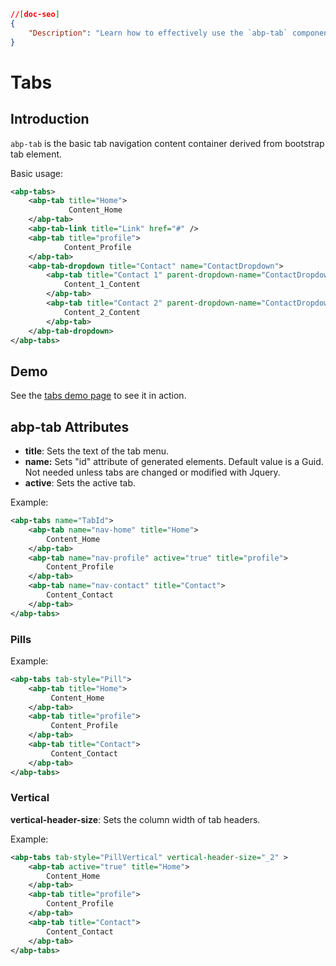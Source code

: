 ```json
//[doc-seo]
{
    "Description": "Learn how to effectively use the `abp-tab` component for seamless tab navigation in your ABP Framework applications with practical examples."
}
```

# Tabs

## Introduction

`abp-tab` is the basic tab navigation content container derived from bootstrap tab element.

Basic usage:

````xml
<abp-tabs>
    <abp-tab title="Home">
             Content_Home
    </abp-tab>
    <abp-tab-link title="Link" href="#" />
    <abp-tab title="profile">
            Content_Profile
    </abp-tab>
    <abp-tab-dropdown title="Contact" name="ContactDropdown">
        <abp-tab title="Contact 1" parent-dropdown-name="ContactDropdown">
            Content_1_Content
        </abp-tab>
        <abp-tab title="Contact 2" parent-dropdown-name="ContactDropdown">
            Content_2_Content
        </abp-tab>
    </abp-tab-dropdown>
</abp-tabs>
````



## Demo

See the [tabs demo page](https://bootstrap-taghelpers.abp.io/Components/Tabs) to see it in action.

## abp-tab Attributes

- **title**: Sets the text of the tab menu.
- **name:** Sets "id" attribute of generated elements. Default value is a Guid. Not needed unless tabs are changed or modified with Jquery.
- **active**: Sets the active tab.

Example:

````xml
<abp-tabs name="TabId">
    <abp-tab name="nav-home" title="Home">
        Content_Home
    </abp-tab>   
    <abp-tab name="nav-profile" active="true" title="profile">
        Content_Profile
    </abp-tab>
    <abp-tab name="nav-contact" title="Contact">
        Content_Contact
    </abp-tab>
</abp-tabs>
````

### Pills

Example:

````xml
<abp-tabs tab-style="Pill">
    <abp-tab title="Home">
         Content_Home
    </abp-tab>
    <abp-tab title="profile">
         Content_Profile
    </abp-tab>
    <abp-tab title="Contact">
         Content_Contact
    </abp-tab>
</abp-tabs>
````

### Vertical

**vertical-header-size**: Sets the column width of tab headers.

Example:

````xml
<abp-tabs tab-style="PillVertical" vertical-header-size="_2" >
    <abp-tab active="true" title="Home">
        Content_Home
    </abp-tab>   
    <abp-tab title="profile">
        Content_Profile
    </abp-tab>
    <abp-tab title="Contact">
        Content_Contact
    </abp-tab>
</abp-tabs>
````
